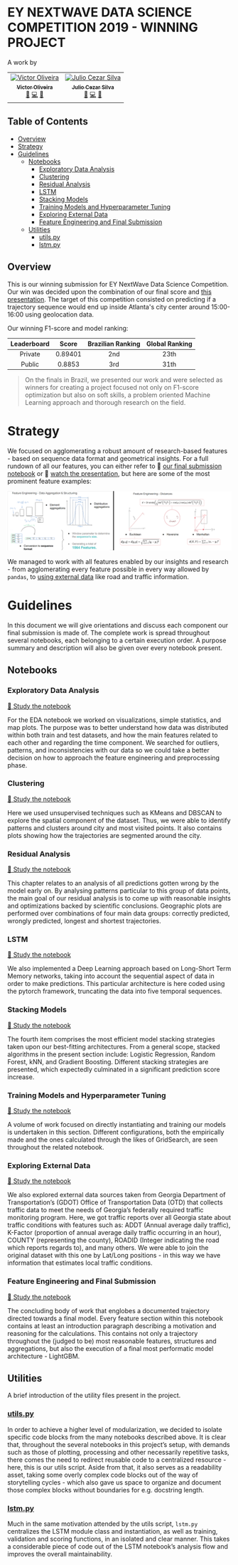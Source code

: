 # EY NEXTWAVE DATA SCIENCE COMPETITION 2019 - WINNING PROJECT

A work by
<table>
<tr>
<td align="center">
<a href="https://www.linkedin.com/in/victor-oliveira-b0634449/"><img src="https://avatars.githubusercontent.com/u/32197310?v=3" style="border-radius:" width="100px;" alt="Victor Oliveira"/><br />
<sub><b>Victor Oliveira</b></a><br />
<a href="https://github.com/jcezarms/ey-geolock/tree/master/references" title="Research">📑</a> <a href="https://github.com/jcezarms/ey-geolock/commits?author=vtoliveira" title="Code">💻</a> <a href="https://github.com/jcezarms/ey-geolock/commits?author=vtoliveira" title="Documentation">📖</a></td>
<td align="center">
<a href="https://www.linkedin.com/in/julio-cms/"><img src="https://avatars.githubusercontent.com/u/25608481?v=3" style="border-radius:" width="100px;" alt="Julio Cezar Silva"/><br />
<sub><b>Julio Cezar Silva</b></a><br />
<a href="https://github.com/jcezarms/ey-geolock/tree/master/references" title="Research">📑</a> <a href="https://github.com/jcezarms/ey-geolock/commits?author=jcezarms" title="Code">💻</a> <a href="https://github.com/jcezarms/ey-geolock/commits?author=jcezarms" title="Documentation">📖</a></td>
</tr>
</table>

## Table of Contents
- [Overview](#overview)
- [Strategy](#strategy)
- [Guidelines](#guidelines)
	- [Notebooks](#notebooks)
		- [Exploratory Data Analysis](#exploratory-data-analysis)
		- [Clustering](#clustering)
		- [Residual Analysis](#residual-analysis)
		- [LSTM](#lstm)
		- [Stacking Models](#stacking-models)
		- [Training Models and Hyperparameter Tuning](#training-models-and-hyperparameter-tuning)
		- [Exploring External Data](#exploring-external-data)
		- [Feature Engineering and Final Submission](#feature-engineering-and-final-submission)
	- [Utilities](#utilities)
		- [utils.py](#utilspy)
		- [lstm.py](#lstmpy)

## Overview

This is our winning submission for EY NextWave Data Science Competition. Our win was decided upon the combination of our final score and [this presentation](LINK). The target of this competition consisted on predicting if a trajectory sequence would end up inside Atlanta's city center around 15:00-16:00 using geolocation data.

Our winning F1-score and model ranking:

| Leaderboard | Score | Brazilian Ranking | Global Ranking |
|      :---:      |      :---:      |     :---:      |     :---:      |
| Private | 0.89401  | 2nd | 23th |
| Public | 0.8853  | 3rd | 31th |

> On the finals in Brazil, we presented our work and were selected as winners for creating a project focused not only on F1-score optimization but also on soft skills, a problem oriented Machine Learning approach and thorough research on the field.

# Strategy
We focused on agglomerating a robust amount of research-based features - based on sequence data format and geometrical insights. For a full rundown of all our features, you can either refer to 📜 [our final submission notebook](./notebooks/08_final_submission.ipynb) or 🎥 [watch the presentation](LINK), but here are some of the most prominent feature examples:

![Sequence format and distances](./reports/figures/formatting_and_sequences.PNG)

We managed to work with all features enabled by our insights and research - from agglomerating every feature possible in every way allowed by `pandas`, to [using external data](https://github.com/jcezarms/ey-nextwave-competition/tree/master/data/external) like road and traffic information.

# Guidelines

In this document we will give orientations and discuss each component our final submission is made of. The complete work is spread throughout several notebooks, each belonging to a certain execution order. A purpose summary and description will also be given over every notebook present.

## Notebooks

### Exploratory Data Analysis

[🔗 Study the notebook](./notebooks/01_extensive_exploratory_data_analysis.ipynb)

For the EDA notebook we worked on visualizations, simple statistics, and map plots. The purpose was to better understand how data was distributed within both train and test datasets, and how the main features related to each other and regarding the time component. We searched for outliers, patterns, and inconsistencies with our data so we could take a better decision on how to approach the feature engineering and preprocessing phase.

### Clustering

[🔗 Study the notebook](./notebooks/02_clustering.ipynb)

Here we used unsupervised techniques such as KMeans and DBSCAN to explore the spatial component of the dataset. Thus, we were able to identify patterns and clusters around city and most visited points. It also contains plots showing how the trajectories are segmented around the city.

### Residual Analysis

[🔗 Study the notebook](./notebooks/03_residual_learning.ipynb)

This chapter relates to an analysis of all predictions gotten wrong by the model early on. By analysing patterns particular to this group of data points, the main goal of our residual analysis is to come up with reasonable insights and optimizations backed by scientific conclusions. Geographic plots are performed over combinations of four main data groups: correctly predicted, wrongly predicted, longest and shortest trajectories.
 
### LSTM

[🔗 Study the notebook](./notebooks/04_lstm.ipynb)

We also implemented a Deep Learning approach based on Long-Short Term Memory networks, taking into account the sequential aspect of data in order to make predictions. This particular architecture is here coded using the pytorch framework, truncating the data into five temporal sequences.

### Stacking Models

[🔗 Study the notebook](./notebooks/05_stacking_ensembling_voting_techniques.ipynb)

The fourth item comprises the most efficient model stacking strategies taken upon our best-fitting architectures. From a general scope, stacked algorithms in the present section include: Logistic Regression, Random Forest, kNN, and Gradient Boosting. Different stacking strategies are presented, which expectedly culminated in a significant prediction score increase.

### Training Models and Hyperparameter Tuning

[🔗 Study the notebook](./notebooks/06_training_classification_models.ipynb)

A volume of work focused on directly instantiating and training our models is undertaken in this section. Different configurations, both the empirically made and the ones calculated through the likes of GridSearch, are seen throughout the related notebook.

### Exploring External Data

[🔗 Study the notebook](./notebooks/07_exploring_external_data.ipynb)

We also explored external data sources taken from Georgia Department of Transportation’s (GDOT) Office of Transportation Data (OTD) that collects traffic data to meet the needs of Georgia’s federally required traffic monitoring program. Here, we got traffic reports over all Georgia state about traffic conditions with features such as:  ADDT (Annual average daily traffic), K-Factor (proportion of annual average daily traffic occurring in an hour), COUNTY (representing the county), ROADID (Integer indicating the road which reports regards to), and many others. We were able to join the original dataset with this one by Lat/Long positions - in this way we have information that estimates local traffic conditions.
 
### Feature Engineering and Final Submission

[🔗 Study the notebook](./notebooks/08_final_submission.ipynb)

The concluding body of work that englobes a documented trajectory directed towards a final model. Every feature section within this notebook contains at least an introduction paragraph describing a motivation and reasoning for the calculations. This contains not only a trajectory throughout the (judged to be) most reasonable features, structures and aggregations, but also the execution of a final most performatic model architecture - LightGBM.

## Utilities

A brief introduction of the utility files present in the project.

### [utils.py](./src/utils.py)

In order to achieve a higher level of modularization, we decided to isolate specific code blocks from the many notebooks described above. It is clear that, throughout the several notebooks in this project’s setup, with demands such as those of plotting, processing and other necessarily repetitive tasks, there comes the need to redirect reusable code to a centralized resource - here, this is our utils script. Aside from that, it also serves as a readability asset, taking some overly complex code blocks out of the way of storytelling cycles - which also gave us space to organize and document those complex blocks without boundaries for e.g. docstring length.

### [lstm.py](./src/lstm.py)

Much in the same motivation attended by the utils script, `lstm.py` centralizes the LSTM module class and instantiation, as well as training, validation and scoring functions, in an isolated and clear manner. This takes a considerable piece of code out of the LSTM notebook’s analysis flow and improves the overall maintainability.
